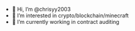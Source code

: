 - 👋 Hi, I’m @chrisyy2003
- 👀 I’m interested in crypto/blockchain/minecraft
- 🌱 I’m currently working in contract auditing

<!-- ![](https://komarev.com/ghpvc/?username=chrisyy2003) -->
<!---
chrisyy2003/chrisyy2003 is a ✨ special ✨ repository because its `README.md` (this file) appears on your GitHub profile.
You can click the Preview link to take a look at your changes.
--->
